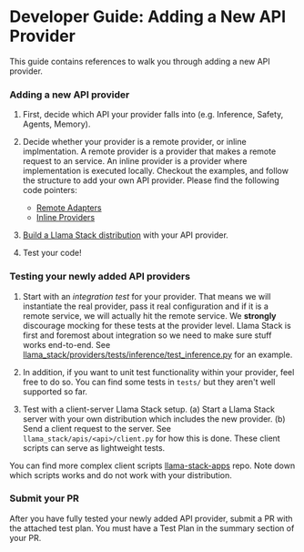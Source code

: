 # Developer Guide: Adding a New API Provider

This guide contains references to walk you through adding a new API provider.

### Adding a new API provider
1. First, decide which API your provider falls into (e.g. Inference, Safety, Agents, Memory).
2. Decide whether your provider is a remote provider, or inline implmentation. A remote provider is a provider that makes a remote request to an service. An inline provider is a provider where implementation is executed locally. Checkout the examples, and follow the structure to add your own API provider. Please find the following code pointers:

    - [Remote Adapters](https://github.com/meta-llama/llama-stack/tree/main/llama_stack/providers/remote)
    - [Inline Providers](https://github.com/meta-llama/llama-stack/tree/main/llama_stack/providers/inline)

3. [Build a Llama Stack distribution](https://llama-stack.readthedocs.io/en/latest/distribution_dev/building_distro.html) with your API provider.
4. Test your code!

### Testing your newly added API providers

1. Start with an _integration test_ for your provider. That means we will instantiate the real provider, pass it real configuration and if it is a remote service, we will actually hit the remote service. We **strongly** discourage mocking for these tests at the provider level. Llama Stack is first and foremost about integration so we need to make sure stuff works end-to-end. See [llama_stack/providers/tests/inference/test_inference.py](../llama_stack/providers/tests/inference/test_inference.py) for an example.

2. In addition, if you want to unit test functionality within your provider, feel free to do so. You can find some tests in `tests/` but they aren't well supported so far.

3. Test with a client-server Llama Stack setup. (a) Start a Llama Stack server with your own distribution which includes the new provider. (b) Send a client request to the server. See `llama_stack/apis/<api>/client.py` for how this is done. These client scripts can serve as lightweight tests.

You can find more complex client scripts [llama-stack-apps](https://github.com/meta-llama/llama-stack-apps/tree/main) repo. Note down which scripts works and do not work with your distribution.

### Submit your PR
After you have fully tested your newly added API provider, submit a PR with the attached test plan. You must have a Test Plan in the summary section of your PR.
